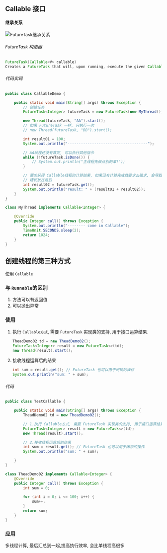 ## Callable 接口

#### 继承关系

![FutureTask继承关系](E:\Git\秋招_基础知识\Java\JUC\图片\Callable\FutureTask继承关系.png)

###### FutureTask 构造器

```java
FutureTask(Callable<V> callable) 
Creates a FutureTask that will, upon running, execute the given Callable.
```

###### 代码实现

```java
public class CallableDemo {

    public static void main(String[] args) throws Exception {
        // 创建任务
        FutureTask<Integer> futureTask = new FutureTask(new MyThread());

        new Thread(futureTask, "AA").start();
        // 如果 FutureTask 一样, 只执行一次
        // new Thread(futureTask, "BB").start();

        int result01 = 100;
        System.out.println("------------------------------------");

        // AA线程还没有算完, 可以执行其他指令
        while (!futureTask.isDone()) {
            // System.out.println("主线程先做点别的事!");
        }

        // 要求获得 Callable线程的计算结果, 如果没有计算完成就要求去强求, 会导致阻塞,值得计算完成
        // 建议放在最后
        int result02 = futureTask.get();
        System.out.println("result: " + (result01 + result02));
    }
}

class MyThread implements Callable<Integer> {

    @Override
    public Integer call() throws Exception {
        System.out.println("-------- come in Callable");
        TimeUnit.SECONDS.sleep(2);
        return 1024;
    }
}
```

## 创建线程的第三种方式

使用 `Callable` 

### 与 `Runnable`的区别

1. 方法可以有返回值
2. 可以抛出异常

### 使用

1. 执行 `Callable方式`, 需要 `FutureTask` 实现类的支持, 用于接口运算结果.

   ```java
   TheadDemo02 td = new TheadDemo02();
   FutureTask<Integer> result = new FutureTask<>(td);
   new Thread(result).start();
   ```

2. 接收线程运算后的结果

   ```java
   int sum = result.get(); // FutureTask 也可以用于闭锁的操作
   System.out.println("sum: " + sum);
   ```

###### 代码

```java
public class TestCallable {

    public static void main(String[] args) throws Exception {
        TheadDemo02 td = new TheadDemo02();

        // 1.执行 Callable方式, 需要 FutureTask 实现类的支持, 用于接口运算结果.
        FutureTask<Integer> result = new FutureTask<>(td);
        new Thread(result).start();

        // 2.接收线程运算后的结果
        int sum = result.get(); // FutureTask 也可以用于闭锁的操作
        System.out.println("sum: " + sum);

    }
}

class TheadDemo02 implements Callable<Integer> {
    @Override
    public Integer call() throws Exception {
        int sum = 0;

        for (int i = 0; i <= 100; i++) {
            sum++;
        }
        return sum;
    }
}
```

### 应用

多线程计算, 最后汇总到一起,提高执行效率, 会比单线程高很多

